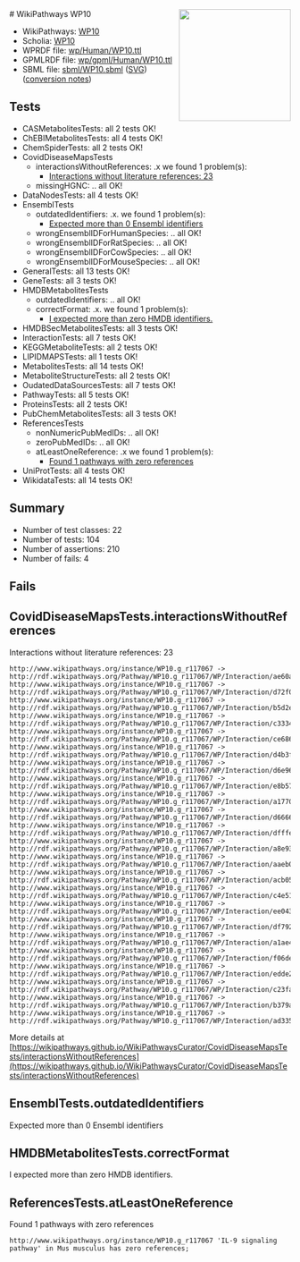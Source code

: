 <img style="float: right; width: 200px" src="../logo.png" />
# WikiPathways WP10

* WikiPathways: [WP10](https://identifiers.org/wikipathways:WP10)
* Scholia: [WP10](https://scholia.toolforge.org/wikipathways/WP10)
* WPRDF file: [wp/Human/WP10.ttl](../wp/Human/WP10.ttl)
* GPMLRDF file: [wp/gpml/Human/WP10.ttl](../wp/gpml/Human/WP10.ttl)
* SBML file: [sbml/WP10.sbml](../sbml/WP10.sbml) ([SVG](../sbml/WP10.svg)) ([conversion notes](../sbml/WP10.txt))

## Tests
* CASMetabolitesTests: all 2 tests OK!
* ChEBIMetabolitesTests: all 4 tests OK!
* ChemSpiderTests: all 2 tests OK!
* CovidDiseaseMapsTests
    * interactionsWithoutReferences: .x we found 1 problem(s):
        * [Interactions without literature references: 23](#9701cd03)
    * missingHGNC: .. all OK!
* DataNodesTests: all 4 tests OK!
* EnsemblTests
    * outdatedIdentifiers: .x. we found 1 problem(s):
        * [Expected more than 0 Ensembl identifiers](#f44398b7)
    * wrongEnsemblIDForHumanSpecies: .. all OK!
    * wrongEnsemblIDForRatSpecies: .. all OK!
    * wrongEnsemblIDForCowSpecies: .. all OK!
    * wrongEnsemblIDForMouseSpecies: .. all OK!
* GeneralTests: all 13 tests OK!
* GeneTests: all 3 tests OK!
* HMDBMetabolitesTests
    * outdatedIdentifiers: .. all OK!
    * correctFormat: .x. we found 1 problem(s):
        * [I expected more than zero HMDB identifiers.](#ad154c1e)
* HMDBSecMetabolitesTests: all 3 tests OK!
* InteractionTests: all 7 tests OK!
* KEGGMetaboliteTests: all 2 tests OK!
* LIPIDMAPSTests: all 1 tests OK!
* MetabolitesTests: all 14 tests OK!
* MetaboliteStructureTests: all 2 tests OK!
* OudatedDataSourcesTests: all 7 tests OK!
* PathwayTests: all 5 tests OK!
* ProteinsTests: all 2 tests OK!
* PubChemMetabolitesTests: all 3 tests OK!
* ReferencesTests
    * nonNumericPubMedIDs: .. all OK!
    * zeroPubMedIDs: .. all OK!
    * atLeastOneReference: .x we found 1 problem(s):
        * [Found 1 pathways with zero references](#35eb778e)
* UniProtTests: all 4 tests OK!
* WikidataTests: all 14 tests OK!


## Summary

* Number of test classes: 22
* Number of tests: 104
* Number of assertions: 210
* Number of fails: 4

## Fails

<a name="9701cd03" />

## CovidDiseaseMapsTests.interactionsWithoutReferences

Interactions without literature references: 23
```
http://www.wikipathways.org/instance/WP10.g_r117067 -> http://rdf.wikipathways.org/Pathway/WP10.g_r117067/WP/Interaction/ae60a
http://www.wikipathways.org/instance/WP10.g_r117067 -> http://rdf.wikipathways.org/Pathway/WP10.g_r117067/WP/Interaction/d72f0
http://www.wikipathways.org/instance/WP10.g_r117067 -> http://rdf.wikipathways.org/Pathway/WP10.g_r117067/WP/Interaction/b5d2e
http://www.wikipathways.org/instance/WP10.g_r117067 -> http://rdf.wikipathways.org/Pathway/WP10.g_r117067/WP/Interaction/c3334
http://www.wikipathways.org/instance/WP10.g_r117067 -> http://rdf.wikipathways.org/Pathway/WP10.g_r117067/WP/Interaction/ce686
http://www.wikipathways.org/instance/WP10.g_r117067 -> http://rdf.wikipathways.org/Pathway/WP10.g_r117067/WP/Interaction/d4b3f
http://www.wikipathways.org/instance/WP10.g_r117067 -> http://rdf.wikipathways.org/Pathway/WP10.g_r117067/WP/Interaction/d6e96
http://www.wikipathways.org/instance/WP10.g_r117067 -> http://rdf.wikipathways.org/Pathway/WP10.g_r117067/WP/Interaction/e8b57
http://www.wikipathways.org/instance/WP10.g_r117067 -> http://rdf.wikipathways.org/Pathway/WP10.g_r117067/WP/Interaction/a1770
http://www.wikipathways.org/instance/WP10.g_r117067 -> http://rdf.wikipathways.org/Pathway/WP10.g_r117067/WP/Interaction/d6666
http://www.wikipathways.org/instance/WP10.g_r117067 -> http://rdf.wikipathways.org/Pathway/WP10.g_r117067/WP/Interaction/dfffe
http://www.wikipathways.org/instance/WP10.g_r117067 -> http://rdf.wikipathways.org/Pathway/WP10.g_r117067/WP/Interaction/a8e93
http://www.wikipathways.org/instance/WP10.g_r117067 -> http://rdf.wikipathways.org/Pathway/WP10.g_r117067/WP/Interaction/aaeb0
http://www.wikipathways.org/instance/WP10.g_r117067 -> http://rdf.wikipathways.org/Pathway/WP10.g_r117067/WP/Interaction/acb05
http://www.wikipathways.org/instance/WP10.g_r117067 -> http://rdf.wikipathways.org/Pathway/WP10.g_r117067/WP/Interaction/c4e51
http://www.wikipathways.org/instance/WP10.g_r117067 -> http://rdf.wikipathways.org/Pathway/WP10.g_r117067/WP/Interaction/ee043
http://www.wikipathways.org/instance/WP10.g_r117067 -> http://rdf.wikipathways.org/Pathway/WP10.g_r117067/WP/Interaction/df792
http://www.wikipathways.org/instance/WP10.g_r117067 -> http://rdf.wikipathways.org/Pathway/WP10.g_r117067/WP/Interaction/a1ae4
http://www.wikipathways.org/instance/WP10.g_r117067 -> http://rdf.wikipathways.org/Pathway/WP10.g_r117067/WP/Interaction/f06de
http://www.wikipathways.org/instance/WP10.g_r117067 -> http://rdf.wikipathways.org/Pathway/WP10.g_r117067/WP/Interaction/edde2
http://www.wikipathways.org/instance/WP10.g_r117067 -> http://rdf.wikipathways.org/Pathway/WP10.g_r117067/WP/Interaction/c23fa
http://www.wikipathways.org/instance/WP10.g_r117067 -> http://rdf.wikipathways.org/Pathway/WP10.g_r117067/WP/Interaction/b379a
http://www.wikipathways.org/instance/WP10.g_r117067 -> http://rdf.wikipathways.org/Pathway/WP10.g_r117067/WP/Interaction/ad335
```

More details at [https://wikipathways.github.io/WikiPathwaysCurator/CovidDiseaseMapsTests/interactionsWithoutReferences](https://wikipathways.github.io/WikiPathwaysCurator/CovidDiseaseMapsTests/interactionsWithoutReferences)

<a name="f44398b7" />

## EnsemblTests.outdatedIdentifiers

Expected more than 0 Ensembl identifiers
<a name="ad154c1e" />

## HMDBMetabolitesTests.correctFormat

I expected more than zero HMDB identifiers.
<a name="35eb778e" />

## ReferencesTests.atLeastOneReference

Found 1 pathways with zero references
```
http://www.wikipathways.org/instance/WP10.g_r117067 'IL-9 signaling pathway' in Mus musculus has zero references; 
```

